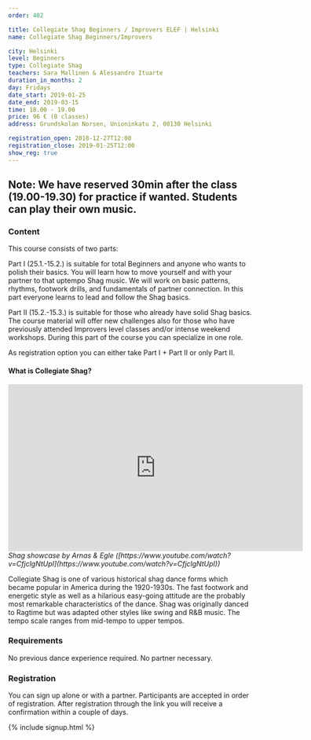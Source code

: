 ```yaml
---
order: 402

title: Collegiate Shag Beginners / Improvers ELEF | Helsinki
name: Collegiate Shag Beginners/Improvers

city: Helsinki
level: Beginners
type: Collegiate Shag
teachers: Sara Mallinen & Alessandro Ituarte
duration_in_months: 2
day: Fridays
date_start: 2019-01-25
date_end: 2019-03-15
time: 18.00 - 19.00
price: 96 € (8 classes)
address: Grundskolan Norsen, Unioninkatu 2, 00130 Helsinki

registration_open: 2018-12-27T12:00
registration_close: 2019-01-25T12:00
show_reg: true
---
```

Note: We have reserved 30min after the class (19.00-19.30) for practice if wanted. Students can play their own music.
---

### Content

This course consists of two parts:
 
Part I (25.1.-15.2.) is suitable for total Beginners and anyone who wants to polish their basics. You will learn how to move yourself and with your partner to that uptempo Shag music. We will work on basic patterns, rhythms, footwork drills, and fundamentals of partner connection. In this part everyone learns to lead and follow the Shag basics.
 
Part II (15.2.-15.3.) is suitable for those who already have solid Shag basics. The course material will offer new challenges also for those who have previously attended Improvers level classes and/or intense weekend workshops. During this part of the course you can specialize in one role. 
 
As registration option you can either take Part I + Part II or only Part II.

#### What is Collegiate Shag?
<iframe width="600" height="340" src="https://www.youtube.com/embed/CfjclgNtUpI" frameborder="0" allow="autoplay; encrypted-media" allowfullscreen></iframe>
<i>Shag showcase by Arnas & Egle ([https://www.youtube.com/watch?v=CfjclgNtUpI](https://www.youtube.com/watch?v=CfjclgNtUpI))</i>

Collegiate Shag is one of various historical shag dance forms which became popular in America during the 1920-1930s. The fast footwork and energetic style as well as a hilarious easy-going attitude are the probably most remarkable characteristics of the dance. Shag was originally danced to Ragtime but was adapted other styles like swing and R&B music. The tempo scale ranges from mid-tempo to upper tempos.

### Requirements
No previous dance experience required. No partner necessary.

### Registration
You can sign up alone or with a partner. Participants are accepted in order of registration. After registration through the link you will receive a confirmation within a couple of days.

{% include signup.html %}


